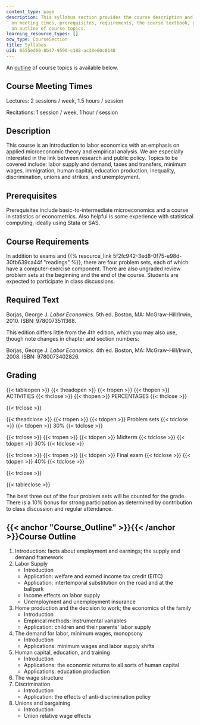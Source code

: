 ```yaml
---
content_type: page
description: This syllabus section provides the course description and information
  on meeting times, prerequisites, requirements, the course textbook, grading, and
  an outline of course topics.
learning_resource_types: []
ocw_type: CourseSection
title: Syllabus
uid: 6655ed60-8b47-9590-c188-ac38e60c8148
---
```


An [outline](#Course_Outline) of course topics is available below.

Course Meeting Times
--------------------

Lectures: 2 sessions / week, 1.5 hours / session

Recitations: 1 session / week, 1 hour / session

Description
-----------

This course is an introduction to labor economics with an emphasis on applied microeconomic theory and empirical analysis. We are especially interested in the link between research and public policy. Topics to be covered include: labor supply and demand, taxes and transfers, minimum wages, immigration, human capital, education production, inequality, discrimination, unions and strikes, and unemployment.

Prerequisites
-------------

Prerequisites include basic-to-intermediate microeconomics and a course in statistics or econometrics. Also helpful is some experience with statistical computing, ideally using Stata or SAS.

Course Requirements
-------------------

In addition to exams and {{% resource_link 5f2fc942-3ed8-0f75-e98d-30fb639ca44f "readings" %}}, there are four problem sets, each of which have a computer-exercise component. There are also ungraded review problem sets at the beginning and the end of the course. Students are expected to participate in class discussions.

Required Text
-------------

Borjas, George J. _Labor Economics_. 5th ed. Boston, MA: McGraw-Hill/Irwin, 2010. ISBN: 9780073511368.

This edition differs little from the 4th edition, which you may also use, though note changes in chapter and section numbers:

Borjas, George J. _Labor Economics_. 4th ed. Boston, MA: McGraw-Hill/Irwin, 2008. ISBN: 9780073402826.

Grading
-------

{{< tableopen >}}
{{< theadopen >}}
{{< tropen >}}
{{< thopen >}}
ACTIVITIES
{{< thclose >}}
{{< thopen >}}
PERCENTAGES
{{< thclose >}}

{{< trclose >}}

{{< theadclose >}}
{{< tropen >}}
{{< tdopen >}}
Problem sets
{{< tdclose >}}
{{< tdopen >}}
30%
{{< tdclose >}}

{{< trclose >}}
{{< tropen >}}
{{< tdopen >}}
Midterm
{{< tdclose >}}
{{< tdopen >}}
30%
{{< tdclose >}}

{{< trclose >}}
{{< tropen >}}
{{< tdopen >}}
Final exam
{{< tdclose >}}
{{< tdopen >}}
40%
{{< tdclose >}}

{{< trclose >}}

{{< tableclose >}}

The best three out of the four problem sets will be counted for the grade. There is a 10% bonus for strong participation as determined by contribution to class discussion and regular attendance.

{{< anchor "Course_Outline" >}}{{< /anchor >}}Course Outline
------------------------------------------------------------

1.  Introduction: facts about employment and earnings; the supply and demand framework
2.  Labor Supply
    *   Introduction
    *   Application: welfare and earned income tax credit (EITC)
    *   Application: intertemporal substitution on the road and at the ballpark
    *   Income effects on labor supply
    *   Unemployment and unemployment insurance
3.  Home production and the decision to work; the economics of the family
    *   Introduction
    *   Empirical methods: instrumental variables
    *   Application: children and their parents' labor supply
4.  The demand for labor, minimum wages, monopsony
    *   Introduction
    *   Applications: minimum wages and labor supply shifts
5.  Human capital, education, and training
    *   Introduction
    *   Applications: the economic returns to all sorts of human capital
    *   Applications: education production
6.  The wage structure
7.  Discrimination
    *   Introduction
    *   Application: the effects of anti-discrimination policy
8.  Unions and bargaining
    *   Introduction
    *   Union relative wage effects